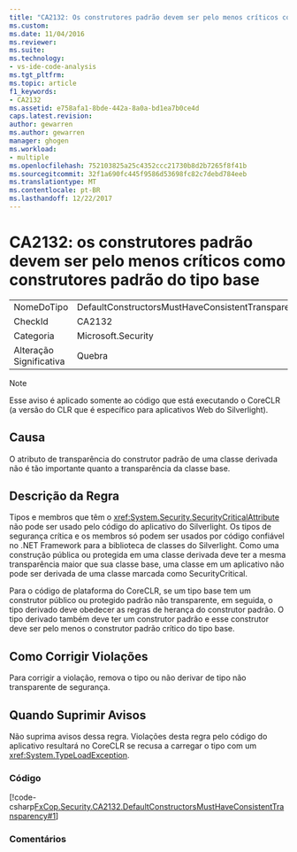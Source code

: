 ```yaml
---
title: "CA2132: Os construtores padrão devem ser pelo menos críticos como construtores padrão do tipo base | Microsoft Docs"
ms.custom: 
ms.date: 11/04/2016
ms.reviewer: 
ms.suite: 
ms.technology:
- vs-ide-code-analysis
ms.tgt_pltfrm: 
ms.topic: article
f1_keywords:
- CA2132
ms.assetid: e758afa1-8bde-442a-8a0a-bd1ea7b0ce4d
caps.latest.revision: 
author: gewarren
ms.author: gewarren
manager: ghogen
ms.workload:
- multiple
ms.openlocfilehash: 752103825a25c4352ccc21730b8d2b7265f8f41b
ms.sourcegitcommit: 32f1a690fc445f9586d53698fc82c7debd784eeb
ms.translationtype: MT
ms.contentlocale: pt-BR
ms.lasthandoff: 12/22/2017
---
```

# <a name="ca2132-default-constructors-must-be-at-least-as-critical-as-base-type-default-constructors"></a>CA2132: os construtores padrão devem ser pelo menos críticos como construtores padrão do tipo base
|||  
|-|-|  
|NomeDoTipo|DefaultConstructorsMustHaveConsistentTransparency|  
|CheckId|CA2132|  
|Categoria|Microsoft.Security|  
|Alteração Significativa|Quebra|  
  
> [!NOTE]
>  Esse aviso é aplicado somente ao código que está executando o CoreCLR (a versão do CLR que é específico para aplicativos Web do Silverlight).  
  
## <a name="cause"></a>Causa  
 O atributo de transparência do construtor padrão de uma classe derivada não é tão importante quanto a transparência da classe base.  
  
## <a name="rule-description"></a>Descrição da Regra  
 Tipos e membros que têm o <xref:System.Security.SecurityCriticalAttribute> não pode ser usado pelo código do aplicativo do Silverlight. Os tipos de segurança crítica e os membros só podem ser usados por código confiável no .NET Framework para a biblioteca de classes do Silverlight. Como uma construção pública ou protegida em uma classe derivada deve ter a mesma transparência maior que sua classe base, uma classe em um aplicativo não pode ser derivada de uma classe marcada como SecurityCritical.  
  
 Para o código de plataforma do CoreCLR, se um tipo base tem um construtor público ou protegido padrão não transparente, em seguida, o tipo derivado deve obedecer as regras de herança do construtor padrão. O tipo derivado também deve ter um construtor padrão e esse construtor deve ser pelo menos o construtor padrão crítico do tipo base.  
  
## <a name="how-to-fix-violations"></a>Como Corrigir Violações  
 Para corrigir a violação, remova o tipo ou não derivar de tipo não transparente de segurança.  
  
## <a name="when-to-suppress-warnings"></a>Quando Suprimir Avisos  
 Não suprima avisos dessa regra. Violações desta regra pelo código do aplicativo resultará no CoreCLR se recusa a carregar o tipo com um <xref:System.TypeLoadException>.  
  
### <a name="code"></a>Código  
 [!code-csharp[FxCop.Security.CA2132.DefaultConstructorsMustHaveConsistentTransparency#1](../code-quality/codesnippet/CSharp/ca2132-default-constructors-must-be-at-least-as-critical-as-base-type-default-constructors_1.cs)]  
  
### <a name="comments"></a>Comentários